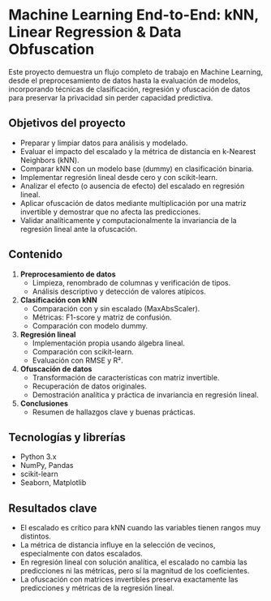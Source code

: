 # Machine Learning End-to-End: kNN, Linear Regression & Data Obfuscation

Este proyecto demuestra un flujo completo de trabajo en Machine Learning, desde el preprocesamiento de datos hasta la evaluación de modelos, incorporando técnicas de clasificación, regresión y ofuscación de datos para preservar la privacidad sin perder capacidad predictiva.

## Objetivos del proyecto
- Preparar y limpiar datos para análisis y modelado.
- Evaluar el impacto del escalado y la métrica de distancia en k-Nearest Neighbors (kNN).
- Comparar kNN con un modelo base (dummy) en clasificación binaria.
- Implementar regresión lineal desde cero y con scikit-learn.
- Analizar el efecto (o ausencia de efecto) del escalado en regresión lineal.
- Aplicar ofuscación de datos mediante multiplicación por una matriz invertible y demostrar que no afecta las predicciones.
- Validar analíticamente y computacionalmente la invariancia de la regresión lineal ante la ofuscación.

## Contenido
1. **Preprocesamiento de datos**
   - Limpieza, renombrado de columnas y verificación de tipos.
   - Análisis descriptivo y detección de valores atípicos.
2. **Clasificación con kNN**
   - Comparación con y sin escalado (MaxAbsScaler).
   - Métricas: F1-score y matriz de confusión.
   - Comparación con modelo dummy.
3. **Regresión lineal**
   - Implementación propia usando álgebra lineal.
   - Comparación con scikit-learn.
   - Evaluación con RMSE y R².
4. **Ofuscación de datos**
   - Transformación de características con matriz invertible.
   - Recuperación de datos originales.
   - Demostración analítica y práctica de invariancia en regresión lineal.
5. **Conclusiones**
   - Resumen de hallazgos clave y buenas prácticas.

## Tecnologías y librerías
- Python 3.x
- NumPy, Pandas
- scikit-learn
- Seaborn, Matplotlib

## Resultados clave
- El escalado es crítico para kNN cuando las variables tienen rangos muy distintos.
- La métrica de distancia influye en la selección de vecinos, especialmente con datos escalados.
- En regresión lineal con solución analítica, el escalado no cambia las predicciones ni las métricas, pero sí la magnitud de los coeficientes.
- La ofuscación con matrices invertibles preserva exactamente las predicciones y métricas de la regresión lineal.

